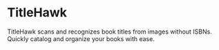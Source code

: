 # TitleHawk
TitleHawk scans and recognizes book titles from images without ISBNs.  Quickly catalog and organize your books with ease.

